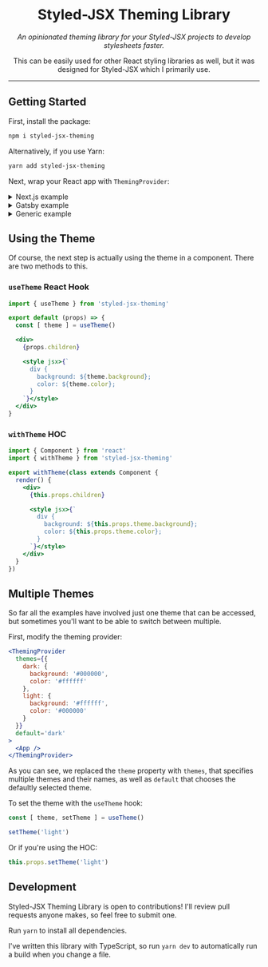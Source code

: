 <center>

# Styled-JSX Theming Library

*An opinionated theming library for your Styled-JSX projects to develop stylesheets faster.*

This can be easily used for other React styling libraries as well, but it was designed for Styled-JSX which I primarily use.

<hr>

</center>

## Getting Started

First, install the package:

```bash
npm i styled-jsx-theming
```

Alternatively, if you use Yarn:

```bash
yarn add styled-jsx-theming
```

Next, wrap your React app with `ThemingProvider`:

<details>

<summary>Next.js example</summary>

`pages/_app.js`

```jsx
import App from 'next/app'
import ThemingProvider from 'styled-jsx-theming'

export default class extends App {
  render() {
    const { Component, pageProps } = this.props
    return (
      <ThemingProvider theme={{
        background: '#000000',
        color: '#ffffff'
      }}>
        <Component {...pageProps} />
      </ThemingProvider/>
    )
  }
}
```

</details>

<details>

<summary>Gatsby example</summary>

`gatsby-browser.js`

```jsx
import React from 'react'
import ThemingProvider from 'styled-jsx-theming'

export const wrapRootElement = ({ element }) => {
  return (
    <ThemingProvider theme={{
      background: '#000000',
      color: '#ffffff'
    }}>
      {element}
    </ThemingProvider>
  );
}
```

</details>

<details>

<summary>Generic example</summary>

```jsx
import React, { Component } from 'react'
import ThemingProvider from 'styled-jsx-theming'
// Import `App` or something

export default class extends Component {
  render() {
    return (
      <ThemingProvider theme={{
        background: '#000000',
        color: '#ffffff'
      }}>
        <App />
      </ThemingProvider/>
    )
  }
}
```

</details>

## Using the Theme

Of course, the next step is actually using the theme in a component. There are two methods to this.

### `useTheme` React Hook

```jsx
import { useTheme } from 'styled-jsx-theming'

export default (props) => {
  const [ theme ] = useTheme()

  <div>
    {props.children}

    <style jsx>{`
      div {
        background: ${theme.background};
        color: ${theme.color};
      }
    `}</style>
  </div>
}
```

### `withTheme` HOC

```jsx
import { Component } from 'react'
import { withTheme } from 'styled-jsx-theming'

export withTheme(class extends Component {
  render() {
    <div>
      {this.props.children}

      <style jsx>{`
        div {
          background: ${this.props.theme.background};
          color: ${this.props.theme.color};
        }
      `}</style>
    </div>
  }
})
```

## Multiple Themes

So far all the examples have involved just one theme that can be accessed, but sometimes you'll want to be able to switch between multiple.

First, modify the theming provider:

```jsx
<ThemingProvider
  themes={{
    dark: {
      background: '#000000',
      color: '#ffffff'
    },
    light: {
      background: '#ffffff',
      color: '#000000'
    }
  }}
  default='dark'
>
  <App />
</ThemingProvider>
```

As you can see, we replaced the `theme` property with `themes`, that specifies multiple themes and their names, as well as `default` that chooses the defaultly selected theme.

To set the theme with the `useTheme` hook:

```js
const [ theme, setTheme ] = useTheme()

setTheme('light')
```

Or if you're using the HOC:

```js
this.props.setTheme('light')
```

## Development

Styled-JSX Theming Library is open to contributions! I'll review pull requests anyone makes, so feel free to submit one.

Run `yarn` to install all dependencies.

I've written this library with TypeScript, so run `yarn dev` to automatically run a build when you change a file.